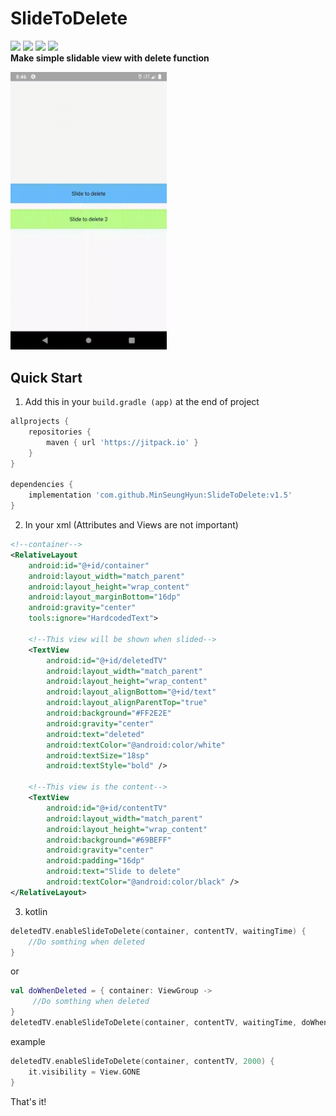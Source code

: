 # SlideToDelete
![](https://img.shields.io/github/release-date/MinSeungHyun/SlideToDelete?color=orange)
![](https://img.shields.io/github/last-commit/MinSeungHyun/SlideToDelete?color=yellow)
[![](https://jitpack.io/v/MinSeungHyun/SlideToDelete.svg)](https://jitpack.io/#MinSeungHyun/SlideToDelete)
[![](https://img.shields.io/github/license/MinSeungHyun/SlideToDelete?color=blue)](https://github.com/MinSeungHyun/SlideToDelete/blob/master/LICENSE)
<br>
**Make simple slidable view with delete function**

<img src="gifs/preview.gif" width="250"/>

## Quick Start
1. Add this in your `build.gradle (app)` at the end of project
```gradle
allprojects {
	repositories {
		maven { url 'https://jitpack.io' }
	}
}

dependencies {
	implementation 'com.github.MinSeungHyun:SlideToDelete:v1.5'
}
```
2. In your xml (Attributes and Views are not important)
```xml
<!--container-->
<RelativeLayout
    android:id="@+id/container"
    android:layout_width="match_parent"
    android:layout_height="wrap_content"
    android:layout_marginBottom="16dp"
    android:gravity="center"
    tools:ignore="HardcodedText">

    <!--This view will be shown when slided-->
    <TextView
        android:id="@+id/deletedTV"
        android:layout_width="match_parent"
        android:layout_height="wrap_content"
        android:layout_alignBottom="@+id/text"
        android:layout_alignParentTop="true"
        android:background="#FF2E2E"
        android:gravity="center"
        android:text="deleted"
        android:textColor="@android:color/white"
        android:textSize="18sp"
        android:textStyle="bold" />
	
    <!--This view is the content-->
    <TextView
        android:id="@+id/contentTV"
        android:layout_width="match_parent"
        android:layout_height="wrap_content"
        android:background="#69BEFF"
        android:gravity="center"
        android:padding="16dp"
        android:text="Slide to delete"
        android:textColor="@android:color/black" />
</RelativeLayout>
```

3. kotlin
```kotlin
deletedTV.enableSlideToDelete(container, contentTV, waitingTime) {
    //Do somthing when deleted
}
```
or
```kotlin
val doWhenDeleted = { container: ViewGroup ->
     //Do somthing when deleted
}
deletedTV.enableSlideToDelete(container, contentTV, waitingTime, doWhenDeleted)
```

example
```kotlin
deletedTV.enableSlideToDelete(container, contentTV, 2000) {
    it.visibility = View.GONE
}
```
That's it!
